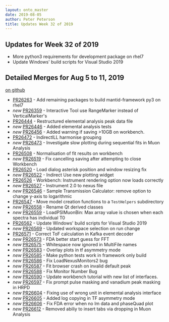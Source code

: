 ```yaml
---
layout: onto_master
date: 2019-08-05
author: Peter Peterson
title: Updates Week 32 of 2019
---
```

Updates for Week 32 of 2019
---------------------------
* More python3 requirements for development package on rhel7
* Update Windows' build scripts for Visual Studio 2019

Detailed Merges for Aug 5 to 11, 2019
-------------------------------------
[on github](https://github.com/mantidproject/mantid/pulls?q=is%3Apr+merged%3A2019-08-06..2019-08-11)

* [PR26263](https://github.com/mantidproject/mantid/pull/26263) - Add remaining packages to build mantid-framework py3 on rhel7
* *new* [PR26359](https://github.com/mantidproject/mantid/pull/26359) - Interactive Tool use RangeMarker instead of VerticalMarker's
* [PR26444](https://github.com/mantidproject/mantid/pull/26444) - Restructured elemental analysis peak data file
* *new* [PR26446](https://github.com/mantidproject/mantid/pull/26446) - Added elemental analysis tests
* *new* [PR26456](https://github.com/mantidproject/mantid/pull/26456) - Added warning if saving >10GB on workbench.
* [PR26472](https://github.com/mantidproject/mantid/pull/26472) - IndirectILL harmonise grouping
* *new* [PR26473](https://github.com/mantidproject/mantid/pull/26473) - Investigate slow plotting during sequential fits in Muon Analysis
* [PR26508](https://github.com/mantidproject/mantid/pull/26508) - Normalisation of fit results on workbench
* *new* [PR26519](https://github.com/mantidproject/mantid/pull/26519) - Fix cancelling saving after attempting to close Workbench
* [PR26520](https://github.com/mantidproject/mantid/pull/26520) - Load dialog asterisk position and window resizing fix
* *new* [PR26522](https://github.com/mantidproject/mantid/pull/26522) - Indirect Use new plotting widget
* [PR26526](https://github.com/mantidproject/mantid/pull/26526) - Workbench: Instrument rendering option now loads correctly
* *new* [PR26527](https://github.com/mantidproject/mantid/pull/26527) - Instrument 2.0 to nexus file
* *new* [PR26546](https://github.com/mantidproject/mantid/pull/26546) - Sample Transmission Calculator: remove option to change y-axis to logarithmic
* [PR26547](https://github.com/mantidproject/mantid/pull/26547) - Move model creation functions to a `TestHelpers` subdirectory
* *new* [PR26558](https://github.com/mantidproject/mantid/pull/26558) - Rename Qt derived classes
* *new* [PR26559](https://github.com/mantidproject/mantid/pull/26559) - LoadPSIMuonBin: Max array value is chosen when each spectra has individual T0
* [PR26562](https://github.com/mantidproject/mantid/pull/26562) - Update Windows' build scripts for Visual Studio 2019
* *new* [PR26569](https://github.com/mantidproject/mantid/pull/26569) - Updated workspace selection on run change
* [PR26571](https://github.com/mantidproject/mantid/pull/26571) - Correct ToF calculation in Kafka event decoder
* *new* [PR26573](https://github.com/mantidproject/mantid/pull/26573) - FDA better start guess for FFT
* *new* [PR26575](https://github.com/mantidproject/mantid/pull/26575) - Whitespace now ignored in MultiFile names
* *new* [PR26583](https://github.com/mantidproject/mantid/pull/26583) - Overlay plots in tf asymmetry mode
* *new* [PR26585](https://github.com/mantidproject/mantid/pull/26585) - Make python tests work in framework only build
* *new* [PR26586](https://github.com/mantidproject/mantid/pull/26586) - Fix LoadNexusMonitors2 bug
* *new* [PR26587](https://github.com/mantidproject/mantid/pull/26587) - Fit browser crash on invalid default peak
* *new* [PR26588](https://github.com/mantidproject/mantid/pull/26588) - Fix Monitor Number Bug
* *new* [PR26590](https://github.com/mantidproject/mantid/pull/26590) - Update workbench tutorial with new list of interfaces.
* *new* [PR26597](https://github.com/mantidproject/mantid/pull/26597) - Fix prompt pulse masking and vanadium peak masking in HRPD
* *new* [PR26604](https://github.com/mantidproject/mantid/pull/26604) - Fixing use of wrong unit in elemental analysis interface
* *new* [PR26605](https://github.com/mantidproject/mantid/pull/26605) - Added log copying in TF asymmetry mode
* *new* [PR26606](https://github.com/mantidproject/mantid/pull/26606) - Fix FDA error when no Im data and phaseQuad plot
* *new* [PR26612](https://github.com/mantidproject/mantid/pull/26612) - Removed abiliy to insert tabs via dropping in Muon Analysis
